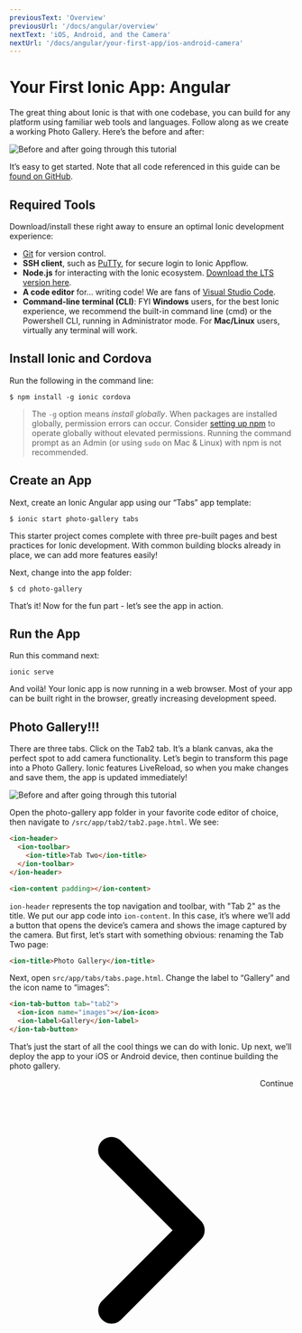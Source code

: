 ```yaml
---
previousText: 'Overview'
previousUrl: '/docs/angular/overview'
nextText: 'iOS, Android, and the Camera'
nextUrl: '/docs/angular/your-first-app/ios-android-camera'
---
```


# Your First Ionic App: Angular

The great thing about Ionic is that with one codebase, you can build for any platform using familiar web tools and languages. Follow along as we create a working Photo Gallery. Here’s the before and after:

![Before and after going through this tutorial](/docs/assets/img/guides/first-app-v3/gallery-combined.png)

It’s easy to get started. Note that all code referenced in this guide can be [found on GitHub](https://github.com/ionic-team/photo-gallery-tutorial-ionic4/).

## Required Tools

Download/install these right away to ensure an optimal Ionic development experience:

* [Git](https://git-scm.com/downloads) for version control.
* **SSH client**, such as [PuTTy](https://www.putty.org/), for secure login to Ionic Appflow.
* **Node.js** for interacting with the Ionic ecosystem. [Download the LTS version here](https://nodejs.org/en/).
* **A code editor** for... writing code! We are fans of [Visual Studio Code](https://code.visualstudio.com/).
* **Command-line terminal (CLI)**: FYI **Windows** users, for the best Ionic experience, we recommend the built-in command line (cmd) or the Powershell CLI, running in Administrator mode. For **Mac/Linux** users, virtually any terminal will work.

## Install Ionic and Cordova

Run the following in the command line:

```shell
$ npm install -g ionic cordova
```

> The `-g` option means *install globally*. When packages are installed globally, permission errors can occur. Consider [setting up npm](https://docs.npmjs.com/resolving-eacces-permissions-errors-when-installing-packages-globally) to operate globally without elevated permissions. Running the command prompt as an Admin (or using `sudo` on Mac & Linux) with npm is not recommended.

## Create an App

Next, create an Ionic Angular app using our “Tabs” app template:

```shell
$ ionic start photo-gallery tabs
```

This starter project comes complete with three pre-built pages and best practices for Ionic development. With common building blocks already in place, we can add more features easily!

Next, change into the app folder:

```shell
$ cd photo-gallery
```

That’s it! Now for the fun part - let’s see the app in action.

## Run the App

Run this command next:

```shell
ionic serve
```

And voilà! Your Ionic app is now running in a web browser. Most of your app can be built right in the browser, greatly increasing development speed.

## Photo Gallery!!!

There are three tabs. Click on the Tab2 tab. It’s a blank canvas, aka the perfect spot to add camera functionality. Let’s begin to transform this page into a Photo Gallery. Ionic features LiveReload, so when you make changes and save them, the app is updated immediately!

![Before and after going through this tutorial](/docs/assets/img/guides/first-app-v3/email-photogallery.gif)

Open the photo-gallery app folder in your favorite code editor of choice, then navigate to `/src/app/tab2/tab2.page.html`. We see:

```html
<ion-header>
  <ion-toolbar>
    <ion-title>Tab Two</ion-title>
  </ion-toolbar>
</ion-header>

<ion-content padding></ion-content>
```

`ion-header` represents the top navigation and toolbar, with "Tab 2" as the title. We put our app code into `ion-content`. In this case, it’s where we’ll add a button that opens the device’s camera and shows the image captured by the camera. But first, let’s start with something obvious: renaming the Tab Two page:

```html
<ion-title>Photo Gallery</ion-title>
```

Next, open `src/app/tabs/tabs.page.html`. Change the label to “Gallery” and the icon name to “images”:

```html
<ion-tab-button tab="tab2">
  <ion-icon name="images"></ion-icon>
  <ion-label>Gallery</ion-label>
</ion-tab-button>
```

That’s just the start of all the cool things we can do with Ionic. Up next, we’ll deploy the app to your iOS or Android device, then continue building the photo gallery.

<div style="text-align:right;">
  <docs-button href="/docs/angular/your-first-app/ios-android-camera">Continue <svg viewBox="0 0 512 512"><path d="M294.1 256L167 129c-9.4-9.4-9.4-24.6 0-33.9s24.6-9.3 34 0L345 239c9.1 9.1 9.3 23.7.7 33.1L201.1 417c-4.7 4.7-10.9 7-17 7s-12.3-2.3-17-7c-9.4-9.4-9.4-24.6 0-33.9l127-127.1z"></path></svg></docs-button>
</div>
